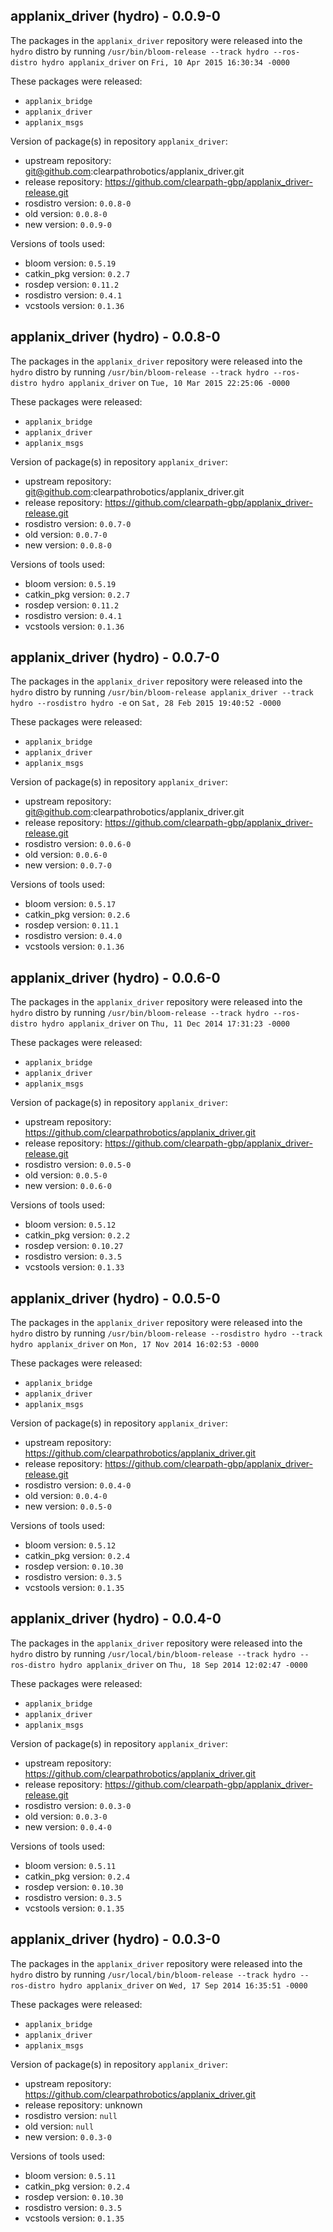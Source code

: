 ## applanix_driver (hydro) - 0.0.9-0

The packages in the `applanix_driver` repository were released into the `hydro` distro by running `/usr/bin/bloom-release --track hydro --ros-distro hydro applanix_driver` on `Fri, 10 Apr 2015 16:30:34 -0000`

These packages were released:
- `applanix_bridge`
- `applanix_driver`
- `applanix_msgs`

Version of package(s) in repository `applanix_driver`:
- upstream repository: git@github.com:clearpathrobotics/applanix_driver.git
- release repository: https://github.com/clearpath-gbp/applanix_driver-release.git
- rosdistro version: `0.0.8-0`
- old version: `0.0.8-0`
- new version: `0.0.9-0`

Versions of tools used:
- bloom version: `0.5.19`
- catkin_pkg version: `0.2.7`
- rosdep version: `0.11.2`
- rosdistro version: `0.4.1`
- vcstools version: `0.1.36`


## applanix_driver (hydro) - 0.0.8-0

The packages in the `applanix_driver` repository were released into the `hydro` distro by running `/usr/bin/bloom-release --track hydro --ros-distro hydro applanix_driver` on `Tue, 10 Mar 2015 22:25:06 -0000`

These packages were released:
- `applanix_bridge`
- `applanix_driver`
- `applanix_msgs`

Version of package(s) in repository `applanix_driver`:
- upstream repository: git@github.com:clearpathrobotics/applanix_driver.git
- release repository: https://github.com/clearpath-gbp/applanix_driver-release.git
- rosdistro version: `0.0.7-0`
- old version: `0.0.7-0`
- new version: `0.0.8-0`

Versions of tools used:
- bloom version: `0.5.19`
- catkin_pkg version: `0.2.7`
- rosdep version: `0.11.2`
- rosdistro version: `0.4.1`
- vcstools version: `0.1.36`


## applanix_driver (hydro) - 0.0.7-0

The packages in the `applanix_driver` repository were released into the `hydro` distro by running `/usr/bin/bloom-release applanix_driver --track hydro --rosdistro hydro -e` on `Sat, 28 Feb 2015 19:40:52 -0000`

These packages were released:
- `applanix_bridge`
- `applanix_driver`
- `applanix_msgs`

Version of package(s) in repository `applanix_driver`:
- upstream repository: git@github.com:clearpathrobotics/applanix_driver.git
- release repository: https://github.com/clearpath-gbp/applanix_driver-release.git
- rosdistro version: `0.0.6-0`
- old version: `0.0.6-0`
- new version: `0.0.7-0`

Versions of tools used:
- bloom version: `0.5.17`
- catkin_pkg version: `0.2.6`
- rosdep version: `0.11.1`
- rosdistro version: `0.4.0`
- vcstools version: `0.1.36`


## applanix_driver (hydro) - 0.0.6-0

The packages in the `applanix_driver` repository were released into the `hydro` distro by running `/usr/bin/bloom-release --track hydro --ros-distro hydro applanix_driver` on `Thu, 11 Dec 2014 17:31:23 -0000`

These packages were released:
- `applanix_bridge`
- `applanix_driver`
- `applanix_msgs`

Version of package(s) in repository `applanix_driver`:
- upstream repository: https://github.com/clearpathrobotics/applanix_driver.git
- release repository: https://github.com/clearpath-gbp/applanix_driver-release.git
- rosdistro version: `0.0.5-0`
- old version: `0.0.5-0`
- new version: `0.0.6-0`

Versions of tools used:
- bloom version: `0.5.12`
- catkin_pkg version: `0.2.2`
- rosdep version: `0.10.27`
- rosdistro version: `0.3.5`
- vcstools version: `0.1.33`


## applanix_driver (hydro) - 0.0.5-0

The packages in the `applanix_driver` repository were released into the `hydro` distro by running `/usr/bin/bloom-release --rosdistro hydro --track hydro applanix_driver` on `Mon, 17 Nov 2014 16:02:53 -0000`

These packages were released:
- `applanix_bridge`
- `applanix_driver`
- `applanix_msgs`

Version of package(s) in repository `applanix_driver`:
- upstream repository: https://github.com/clearpathrobotics/applanix_driver.git
- release repository: https://github.com/clearpath-gbp/applanix_driver-release.git
- rosdistro version: `0.0.4-0`
- old version: `0.0.4-0`
- new version: `0.0.5-0`

Versions of tools used:
- bloom version: `0.5.12`
- catkin_pkg version: `0.2.4`
- rosdep version: `0.10.30`
- rosdistro version: `0.3.5`
- vcstools version: `0.1.35`


## applanix_driver (hydro) - 0.0.4-0

The packages in the `applanix_driver` repository were released into the `hydro` distro by running `/usr/local/bin/bloom-release --track hydro --ros-distro hydro applanix_driver` on `Thu, 18 Sep 2014 12:02:47 -0000`

These packages were released:
- `applanix_bridge`
- `applanix_driver`
- `applanix_msgs`

Version of package(s) in repository `applanix_driver`:
- upstream repository: https://github.com/clearpathrobotics/applanix_driver.git
- release repository: https://github.com/clearpath-gbp/applanix_driver-release.git
- rosdistro version: `0.0.3-0`
- old version: `0.0.3-0`
- new version: `0.0.4-0`

Versions of tools used:
- bloom version: `0.5.11`
- catkin_pkg version: `0.2.4`
- rosdep version: `0.10.30`
- rosdistro version: `0.3.5`
- vcstools version: `0.1.35`


## applanix_driver (hydro) - 0.0.3-0

The packages in the `applanix_driver` repository were released into the `hydro` distro by running `/usr/local/bin/bloom-release --track hydro --ros-distro hydro applanix_driver` on `Wed, 17 Sep 2014 16:35:51 -0000`

These packages were released:
- `applanix_bridge`
- `applanix_driver`
- `applanix_msgs`

Version of package(s) in repository `applanix_driver`:
- upstream repository: https://github.com/clearpathrobotics/applanix_driver.git
- release repository: unknown
- rosdistro version: `null`
- old version: `null`
- new version: `0.0.3-0`

Versions of tools used:
- bloom version: `0.5.11`
- catkin_pkg version: `0.2.4`
- rosdep version: `0.10.30`
- rosdistro version: `0.3.5`
- vcstools version: `0.1.35`


